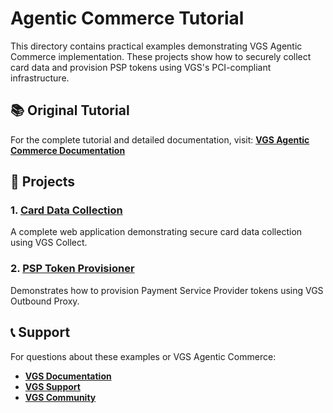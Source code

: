 # Agentic Commerce Tutorial

This directory contains practical examples demonstrating VGS Agentic Commerce implementation. These projects show how to securely collect card data and provision PSP tokens using VGS's PCI-compliant infrastructure.

## 📚 Original Tutorial

For the complete tutorial and detailed documentation, visit:
**[VGS Agentic Commerce Documentation](https://docs.verygoodsecurity.com/agentic-commerce/)**

## 🚀 Projects

### 1. [Card Data Collection](./collect-card-data/)

A complete web application demonstrating secure card data collection using VGS Collect.

### 2. [PSP Token Provisioner](./psp-provisioner/)

Demonstrates how to provision Payment Service Provider tokens using VGS Outbound Proxy.

## 📞 Support

For questions about these examples or VGS Agentic Commerce:

- **[VGS Documentation](https://docs.verygoodsecurity.com/)**
- **[VGS Support](https://www.verygoodsecurity.com/support)**
- **[VGS Community](https://community.verygoodsecurity.com/)**
